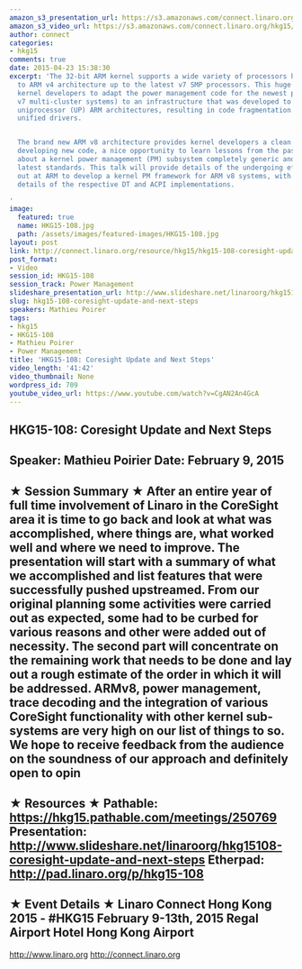 ```yaml
---
amazon_s3_presentation_url: https://s3.amazonaws.com/connect.linaro.org/hkg15/Videos/02-09-Monday/HKG15-108.pdf
amazon_s3_video_url: https://s3.amazonaws.com/connect.linaro.org/hkg15/Videos/02-09-Monday/HKG15-108+Coresight+Update+and+Next+Steps.mp4
author: connect
categories:
- hkg15
comments: true
date: 2015-04-23 15:38:30
excerpt: 'The 32-bit ARM kernel supports a wide variety of processors harking back
  to ARM v4 architecture up to the latest v7 SMP processors. This huge legacy forced
  kernel developers to adapt the power management code for the newest processors (eg
  v7 multi-cluster systems) to an infrastructure that was developed to support simpler
  uniprocessor (UP) ARM architectures, resulting in code fragmentation and lack of
  unified drivers.


  The brand new ARM v8 architecture provides kernel developers a clean slate to start
  developing new code, a nice opportunity to learn lessons from the past and bring
  about a kernel power management (PM) subsystem completely generic and up to the
  latest standards. This talk will provide details of the undergoing effort carried
  out at ARM to develop a kernel PM framework for ARM v8 systems, with kernel design
  details of the respective DT and ACPI implementations.

'
image:
  featured: true
  name: HKG15-108.jpg
  path: /assets/images/featured-images/HKG15-108.jpg
layout: post
link: http://connect.linaro.org/resource/hkg15/hkg15-108-coresight-update-and-next-steps/
post_format:
- Video
session_id: HKG15-108
session_track: Power Management
slideshare_presentation_url: http://www.slideshare.net/linaroorg/hkg15108-coresight-update-and-next-steps
slug: hkg15-108-coresight-update-and-next-steps
speakers: Mathieu Poirer
tags:
- hkg15
- HKG15-108
- Mathieu Poirer
- Power Management
title: 'HKG15-108: Coresight Update and Next Steps'
video_length: '41:42'
video_thumbnail: None
wordpress_id: 709
youtube_video_url: https://www.youtube.com/watch?v=CgAN2An4GcA
---
```


HKG15-108: Coresight Update and Next Steps 
--------------------------------------------------- 
Speaker: Mathieu Poirier 
Date: February 9, 2015 
--------------------------------------------------- 
★ Session Summary ★ 
After an entire year of full time involvement of Linaro in the CoreSight area it is time to go back and look at what was accomplished, where things are, what worked well and where we need to improve. The presentation will start with a summary of what we accomplished and list features that were successfully pushed upstreamed. From our original planning some activities were carried out as expected, some had to be curbed for various reasons and other were added out of necessity. 
The second part will concentrate on the remaining work that needs to be done and lay out a rough estimate of the order in which it will be addressed. ARMv8, power management, trace decoding and the integration of various CoreSight functionality with other kernel sub-systems are very high on our list of things to so. We hope to receive feedback from the audience on the soundness of our approach and definitely open to opin 
-------------------------------------------------- 
★ Resources ★ 
Pathable: https://hkg15.pathable.com/meetings/250769 
Presentation:  http://www.slideshare.net/linaroorg/hkg15108-coresight-update-and-next-steps
Etherpad: http://pad.linaro.org/p/hkg15-108 
--------------------------------------------------- 
★ Event Details ★ 
Linaro Connect Hong Kong 2015 - #HKG15 
February 9-13th, 2015 
Regal Airport Hotel Hong Kong Airport 
--------------------------------------------------- 
http://www.linaro.org 
http://connect.linaro.org